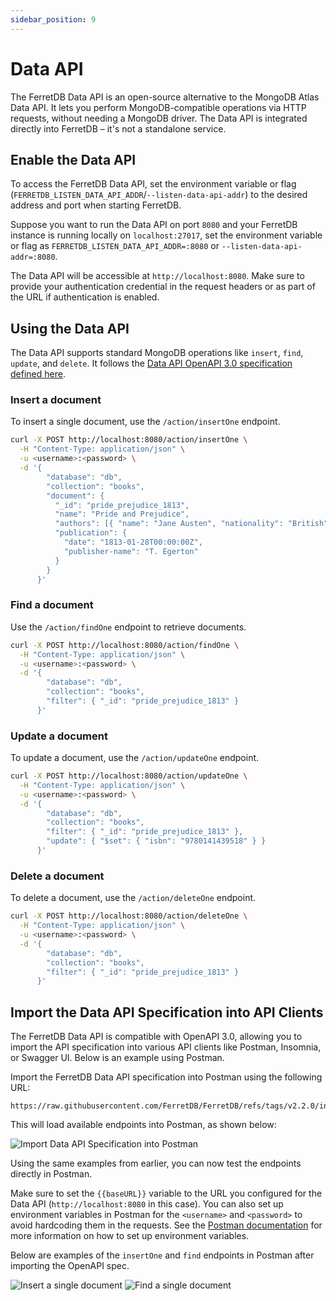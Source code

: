 ```yaml
---
sidebar_position: 9
---
```


# Data API

The FerretDB Data API is an open-source alternative to the MongoDB Atlas Data API.
It lets you perform MongoDB-compatible operations via HTTP requests, without needing a MongoDB driver.
The Data API is integrated directly into FerretDB – it's not a standalone service.

## Enable the Data API

To access the FerretDB Data API, set the environment variable or flag (`FERRETDB_LISTEN_DATA_API_ADDR`/`--listen-data-api-addr`) to the desired address and port when starting FerretDB.

Suppose you want to run the Data API on port `8080` and your FerretDB instance is running locally on `localhost:27017`, set the environment variable or flag as `FERRETDB_LISTEN_DATA_API_ADDR=:8080` or `--listen-data-api-addr=:8080`.

The Data API will be accessible at `http://localhost:8080`.
Make sure to provide your authentication credential in the request headers or as part of the URL if authentication is enabled.

## Using the Data API

The Data API supports standard MongoDB operations like `insert`, `find`, `update`, and `delete`.
It follows the [Data API OpenAPI 3.0 specification defined here](https://github.com/FerretDB/FerretDB/blob/refs/tags/v2.2.0/internal/dataapi/api/openapi.json).

### Insert a document

To insert a single document, use the `/action/insertOne` endpoint.

```sh
curl -X POST http://localhost:8080/action/insertOne \
  -H "Content-Type: application/json" \
  -u <username>:<password> \
  -d '{
        "database": "db",
        "collection": "books",
        "document": {
          "_id": "pride_prejudice_1813",
          "name": "Pride and Prejudice",
          "authors": [{ "name": "Jane Austen", "nationality": "British" }],
          "publication": {
            "date": "1813-01-28T00:00:00Z",
            "publisher-name": "T. Egerton"
          }
        }
      }'
```

### Find a document

Use the `/action/findOne` endpoint to retrieve documents.

```sh
curl -X POST http://localhost:8080/action/findOne \
  -H "Content-Type: application/json" \
  -u <username>:<password> \
  -d '{
        "database": "db",
        "collection": "books",
        "filter": { "_id": "pride_prejudice_1813" }
      }'
```

### Update a document

To update a document, use the `/action/updateOne` endpoint.

```sh
curl -X POST http://localhost:8080/action/updateOne \
  -H "Content-Type: application/json" \
  -u <username>:<password> \
  -d '{
        "database": "db",
        "collection": "books",
        "filter": { "_id": "pride_prejudice_1813" },
        "update": { "$set": { "isbn": "9780141439518" } }
      }'
```

### Delete a document

To delete a document, use the `/action/deleteOne` endpoint.

```sh
curl -X POST http://localhost:8080/action/deleteOne \
  -H "Content-Type: application/json" \
  -u <username>:<password> \
  -d '{
        "database": "db",
        "collection": "books",
        "filter": { "_id": "pride_prejudice_1813" }
      }'
```

## Import the Data API Specification into API Clients

The FerretDB Data API is compatible with OpenAPI 3.0, allowing you to import the API specification into various API clients like Postman, Insomnia, or Swagger UI.
Below is an example using Postman.

Import the FerretDB Data API specification into Postman using the following URL:

```text
https://raw.githubusercontent.com/FerretDB/FerretDB/refs/tags/v2.2.0/internal/dataapi/api/openapi.json
```

This will load available endpoints into Postman, as shown below:

![Import Data API Specification into Postman](/img/docs/import-data-api.jpg)

Using the same examples from earlier, you can now test the endpoints directly in Postman.

Make sure to set the `{{baseURL}}` variable to the URL you configured for the Data API (`http://localhost:8080` in this case).
You can also set up environment variables in Postman for the `<username>` and `<password>` to avoid hardcoding them in the requests.
See the [Postman documentation](https://learning.postman.com/docs/sending-requests/variables/environment-variables/) for more information on how to set up environment variables.

Below are examples of the `insertOne` and `find` endpoints in Postman after importing the OpenAPI spec.

![Insert a single document](/img/docs/insert-one.jpg)
![Find a single document](/img/docs/find-one.jpg)
